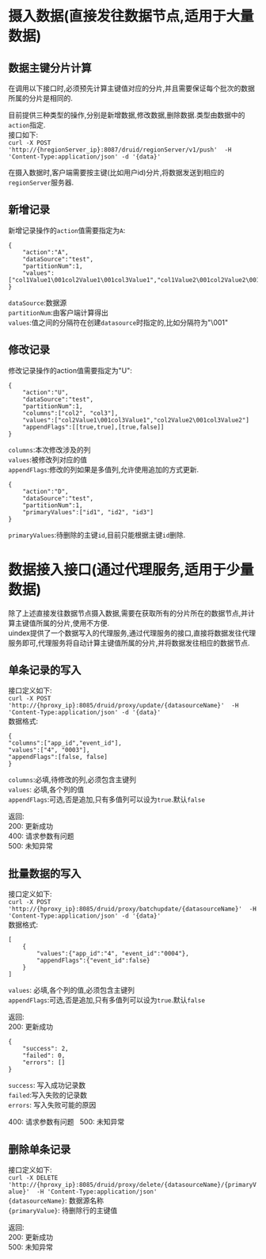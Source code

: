 

# 摄入数据(直接发往数据节点,适用于大量数据)
## 数据主键分片计算
在调用以下接口时,必须预先计算主键值对应的分片,并且需要保证每个批次的数据所属的分片是相同的.  

目前提供三种类型的操作,分别是新增数据,修改数据,删除数据.类型由数据中的`action`指定.    
接口如下:    
`curl -X POST 'http://{hregionServer_ip}:8087/druid/regionServer/v1/push'  -H 'Content-Type:application/json' -d '{data}'`

在摄入数据时,客户端需要按主键(比如用户id)分片,将数据发送到相应的`regionServer`服务器.   
## 新增记录
新增记录操作的`action`值需要指定为`A`:  
```
{
    "action":"A",
    "dataSource":"test",
    "partitionNum":1,
    "values":["col1Value1\001col2Value1\001col3Value1","col1Value2\001col2Value2\001col3Value2"]
}
```
`dataSource`:数据源  
`partitionNum`:由客户端计算得出  
`values`:值之间的分隔符在创建`datasource`时指定的,比如分隔符为"\001"  
## 修改记录
修改记录操作的action值需要指定为"U":   
``` 
{
    "action":"U",
    "dataSource":"test",
    "partitionNum":1,
    "columns":["col2", "col3"],
    "values":["col2Value1\001col3Value1","col2Value2\001col3Value2"]
    "appendFlags":[[true,true],[true,false]]
}
```
`columns`:本次修改涉及的列  
`values`:被修改列对应的值  
`appendFlags`:修改的列如果是多值列,允许使用追加的方式更新.    
```
{
    "action":"D",
    "dataSource":"test",
    "partitionNum":1,
    "primaryValues":["id1", "id2", "id3"]
}
```
`primaryValues`:待删除的主键`id`,目前只能根据主键`id`删除.    

# 数据接入接口(通过代理服务,适用于少量数据)
除了上述直接发往数据节点摄入数据,需要在获取所有的分片所在的数据节点,并计算主键值所属的分片,使用不方便.   
uindex提供了一个数据写入的代理服务,通过代理服务的接口,直接将数据发往代理服务即可,代理服务将自动计算主键值所属的分片,并将数据发往相应的数据节点.   
## 单条记录的写入
接口定义如下:   
`curl -X POST 'http://{hproxy_ip}:8085/druid/proxy/update/{datasourceName}'  -H 'Content-Type:application/json' -d '{data}'`   
数据格式:   
```
{
"columns":["app_id","event_id"],
"values":["4", "0003"],
"appendFlags":[false, false]
}
```
`columns`:必填,待修改的列,必须包含主键列  
`values`: 必填,各个列的值  
`appendFlags`:可选,否是追加,只有多值列可以设为`true`.默认`false`  

返回:  
200: 更新成功  
400: 请求参数有问题  
500: 未知异常  

## 批量数据的写入
接口定义如下:    
`curl -X POST 'http://{hproxy_ip}:8085/druid/proxy/batchupdate/{datasourceName}'  -H 'Content-Type:application/json' -d '{data}'`   
数据格式:  
```
[
	{
		"values":{"app_id":"4", "event_id":"0004"},
		"appendFlags":{"event_id":false}
	}
]
```
`values`: 必填,各个列的值,必须包含主键列      
`appendFlags`:可选,否是追加,只有多值列可以设为`true`.默认`false`    

返回:  
200: 更新成功  
```
{
    "success": 2,
    "failed": 0,
    "errors": []
}
```
`success`: 写入成功记录数  
`failed`:写入失败的记录数  
`errors`: 写入失败可能的原因  

400: 请求参数有问题  
500: 未知异常  

## 删除单条记录
接口定义如下:    
`curl -X DELETE 'http://{hproxy_ip}:8085/druid/proxy/delete/{datasourceName}/{primaryValue}'  -H 'Content-Type:application/json'`   
`{datasourceName}`: 数据源名称  
`{primaryValue}`: 待删除行的主键值  

返回:  
200: 更新成功  
500: 未知异常  
